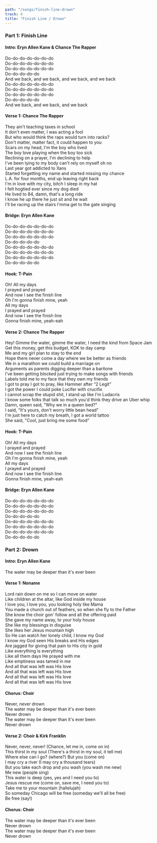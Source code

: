 ```yaml
---
path: "/songs/finish-line-drown"
track: 4
title: "Finish Line / Drown"
---
```


### Part 1: Finish Line

#### Intro: Eryn Allen Kane & Chance The Rapper
Do-do-do-do-do-do-do  
Do-do-do-do-do-do-do  
Do-do-do-do-do-do-do  
Do-do-do-do-do  
And we back, and we back, and we back, and we back  
Do-do-do-do-do-do-do  
Do-do-do-do-do-do-do  
Do-do-do-do-do-do-do  
Do-do-do-do-do  
And we back, and we back, and we back  

#### Verse 1: Chance The Rapper  
They ain't teaching taxes in school  
It don't even matter, I was acting a fool  
But who would think the raps would turn into racks?  
Don't matter, matter fact, it could happen to you  
Scars on my head, I'm the boy who lived  
The boy love playing when the boy too sick  
Reclining on a prayer, I'm declining to help  
I've been lying to my body can't rely on myself oh no  
Last year got addicted to Xans  
Started forgetting my name and started missing my chance  
L.A. for four months, end up leaving right back  
I'm in love with my city, bitch I sleep in my hat  
I felt hogtied ever since my dog died  
He lived to 84, damn, that's a long ride  
I know he up there he just sit and he wait  
I'll be racing up the stairs I'mma get to the gate singing  


#### Bridge: Eryn Allen Kane
Do-do-do-do-do-do-do  
Do-do-do-do-do-do-do  
Do-do-do-do-do-do-do  
Do-do-do-do-do  
Do-do-do-do-do-do-do  
Do-do-do-do-do-do-do  
Do-do-do-do-do-do-do  
Do-do-do-do-do  

#### Hook: T-Pain
Oh! All my days  
I prayed and prayed  
And now I see the finish line  
Oh I'm gonna finish mine, yeah  
All my days  
I prayed and prayed  
And now I see the finish line  
Gonna finish mine, yeah-eah  

#### Verse 2: Chance The Rapper
Hey! Gimme the water, gimme the water, I need the kind from Space Jam  
Get this money, get this budget, KOK to day camp  
Me and my girl plan to stay to the end  
Hope there never come a day where we be better as friends  
We in a marathon we could build a marriage on  
Arguments as parents digging deeper than a baritone  
I've been getting blocked just trying to make songs with friends  
Labels told me to my face that they own my friends  
I got to pray I got to pray, like Hammer after “2 Legit”  
I got the power I could poke Lucifer with crucifix  
I cannot scrap the stupid shit, I stand up like I'm Ludacris  
I know some folks that talk so much you'd think they drive an Uber whip  
Damn, queen said, "Why we in a queen bed?"  
I said, "It's yours, don't worry little bean head"  
I'm just here to catch my breath, I got a world tattoo  
She said, "Cool, just bring me some food"  


#### Hook: T-Pain
Oh! All my days  
I prayed and prayed  
And now I see the finish line  
Oh I'm gonna finish mine, yeah  
All my days  
I prayed and prayed  
And now I see the finish line  
Gonna finish mine, yeah-eah  

#### Bridge: Eryn Allen Kane
Do-do-do-do-do-do-do  
Do-do-do-do-do-do-do  
Do-do-do-do-do-do-do  
Do-do-do-do-do  
Do-do-do-do-do-do-do  
Do-do-do-do-do-do-do  
Do-do-do-do-do-do-do  
Do-do-do-do-do  

### Part 2: Drown

#### Intro: Eryn Allen Kane
The water may be deeper than it's ever been  

#### Verse 1: Noname
Lord rain down on me so I can move on water  
Like children at the altar, like God inside my house  
I love you, I love you, you looking holy like Mama  
You made a church out of feathers, so when she fly to the Father  
She know the choir gon' follow and all the offering paid  
She gave my name away, to your holy house  
She like my blessings in disguise  
She likes her Jesus mountain high  
So He can watch her lonely child, I know my God  
I know my God seen His breaks and His edges  
Are jagged for giving that pain to His city in gold  
Like everything is everything  
Like all them days He prayed with me  
Like emptiness was tamed in me  
And all that was left was His love  
And all that was left was His love  
And all that was left was His love  
And all that was left was His love  


#### Chorus: Choir
Never, never drown  
The water may be deeper than it's ever been  
Never drown  
The water may be deeper than it's ever been  
Never drown  

#### Verse 2: Choir & Kirk Franklin
Never, never, never! (Chance, let me in, come on in)  
This thirst in my soul (There's a thirst in my soul, it tell me)  
Where else can I go? (where?) But you (come on)  
I may cry a river (I may cry a thousand tears)  
But you take each drop and you wash (you wash me new)  
Me new (people sing)  
This water is deep (yes, yes and I need you to)  
Jesus rescue me (come on, save me, I need you to)  
Take me to your mountain (hallelujah)  
So someday Chicago will be free (someday we'll all be free)  
Be free (say!)  

#### Chorus: Choir
The water may be deeper than it's ever been  
Never drown  
The water may be deeper than it's ever been  
Never drown  
